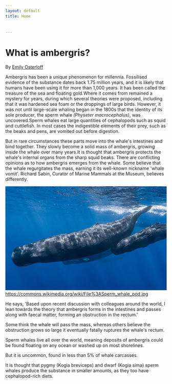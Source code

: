 ```yaml
---
layout: default
title: Home


---
```




# What is ambergris?

By [Emily Osterloff](https://www.nhm.ac.uk/discover/what-is-ambergris.html)

Ambergris has been a unique phenomenon for millennia. Fossilised evidence of the substance dates back 1.75 million years, and it is likely that humans have been using it for more than 1,000 years. It has been called the treasure of the sea and floating gold.Where it comes from remained a mystery for years, during which several theories were proposed, including that it was hardened sea foam or the droppings of large birds. However, it was not until large-scale whaling began in the 1800s that the identity of its sole producer, the sperm whale _(Physeter macrocephalus)_, was uncovered.Sperm whales eat large quantities of cephalopods such as squid and cuttlefish. In most cases the indigestible elements of their prey, such as the beaks and pens, are vomited out before digestion.

But in rare circumstances these parts move into the whale's intestines and bind together. They slowly become a solid mass of ambergris, growing inside the whale over many years.It is thought that ambergris protects the whale's internal organs from the sharp squid beaks.
There are conflicting opinions as to how ambergris emerges from the whale. Some believe that the whale regurgitates the mass, earning it its well-known nickname 'whale vomit'. Richard Sabin, Curator of Marine Mammals at the Museum, believes differently.

[![Sperm wales](/assets/img/spermwhale.jpg)](https://www.youtube.com/watch?v=7V0uMY6pd3Y)
 <https://commons.wikimedia.org/wiki/File%3ASperm_whale_pod.jpg>

He says, 'Based upon recent discussion with colleagues around the world, I lean towards the theory that ambergris forms in the intestines and passes along with faecal matter, forming an obstruction in the rectum.'

Some think the whale will pass the mass, whereas others believe the obstruction grows so large it eventually fatally ruptures the whale's rectum.

Sperm whales live all over the world, meaning deposits of ambergris could be found floating on any ocean or washed up on most shorelines.

But it is uncommon, found in less than 5% of whale carcasses.

It is thought that pygmy (Kogia breviceps) and dwarf (Kogia sima) sperm whales produce the substance in smaller amounts, as they too have cephalopod-rich diets.










